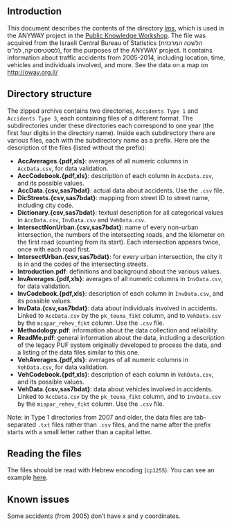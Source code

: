## Introduction

This document describes the contents of the directory [lms](https://drive.google.com/drive/folders/1JVBNP3oTn12zxWExPKeCf_vetNHVCcoo?usp=sharing), which is used in the ANYWAY project in the [Public Knowledge Workshop](http://www.hasadna.org.il). The file was acquired from the Israeli Central Bureau of Statistics (הלשכה המרכזית לסטטיסטיקה, למ”ס), for the purposes of the ANYWAY project.
It contains information about traffic accidents from 2005-2014, including location, time, vehicles and individuals involved, and more.
See the data on a map on http://oway.org.il/

## Directory structure
The zipped archive contains two directories, `Accidents Type 1` and `Accidents Type 3`, each containing files of a different format. The subdirectories under these directories each correspond to one year (the first four digits in the directory name). Inside each subdirectory there are various files, each with the subdirectory name as a prefix. Here are the description of the files (listed without the prefix):

* **AccAverages.{pdf,xls}**: averages of all numeric columns in `AccData.csv`, for data validation.
* **AccCodebook.{pdf,xls}**: description of each column in `AccData.csv`, and its possible values.
* **AccData.{csv,sas7bdat}**: actual data about accidents. Use the `.csv` file.
* **DicStreets.{csv,sas7bdat}**: mapping from street ID to street name, including city code.
* **Dictionary.{csv,sas7bdat}**: textual description for all categorical values in `AccData.csv`, `InvData.csv` and `VehData.csv`.
* **IntersectNonUrban.{csv,sas7bdat}**: name of every non-urban intersection, the numbers of the intersecting roads, and the kilometer on the first road (counting from its start). Each intersection appears twice, once with each road first.
* **IntersectUrban.{csv,sas7bdat}**: for every urban intersection, the city it is in and the codes of the intersecting streets.
* **Introduction.pdf**: definitions and background about the various values.
* **InvAverages.{pdf,xls}**: averages of all numeric columns in `InvData.csv`, for data validation.
* **InvCodebook.{pdf,xls}**: description of each column in `InvData.csv`, and its possible values.
* **InvData.{csv,sas7bdat}**: data about individuals involved in accidents. Linked to `AccData.csv` by the `pk_teuna_fikt` column, and to `VehData.csv` by the `mispar_rehev_fikt` column. Use the `.csv` file.
* **Methodology.pdf**: information about the data collection and reliability.
* **ReadMe.pdf**: general information about the data, including a description of the legacy PUF system originally developed to process the data, and a listing of the data files similar to this one.
* **VehAverages.{pdf,xls}**: averages of all numeric columns in `VehData.csv`, for data validation.
* **VehCodebook.{pdf,xls}**: description of each column in `VehData.csv`, and its possible values.
* **VehData.{csv,sas7bdat}**: data about vehicles involved in accidents. Linked to `AccData.csv` by the `pk_teuna_fikt` column, and to `InvData.csv` by the `mispar_rehev_fikt` column. Use the `.csv` file.

Note: in Type 1 directories from 2007 and older, the data files are tab-separated `.txt` files rather than `.csv` files, and the name after the prefix starts with a small letter rather than a capital letter.

## Reading the files
The files should be read with Hebrew encoding (`cp1255`).
You can see an example [here](../process.py).

## Known issues
Some accidents (from 2005) don’t have x and y coordinates.

